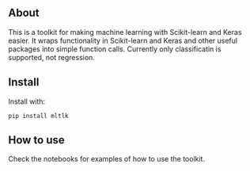 ## About
This is a toolkit for making machine learning with Scikit-learn and Keras easier.
It wraps functionality in Scikit-learn and Keras and other useful packages into simple function calls.
Currently only classificatin is supported, not regression.

## Install
Install with:

<code>pip install mltlk</code>

## How to use
Check the notebooks for examples of how to use the toolkit.
